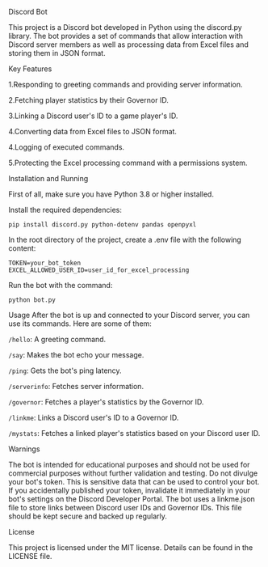 Discord Bot

This project is a Discord bot developed in Python using the discord.py library. The bot provides a set of commands that allow interaction with Discord server members as well as processing data from Excel files and storing them in JSON format.

Key Features

1.Responding to greeting commands and providing server information.

2.Fetching player statistics by their Governor ID.

3.Linking a Discord user's ID to a game player's ID.

4.Converting data from Excel files to JSON format.

4.Logging of executed commands.

5.Protecting the Excel processing command with a permissions system.



Installation and Running


First of all, make sure you have Python 3.8 or higher installed.

Install the required dependencies:

`pip install discord.py python-dotenv pandas openpyxl`

In the root directory of the project, create a .env file with the following content:

`TOKEN=your_bot_token`
`EXCEL_ALLOWED_USER_ID=user_id_for_excel_processing`

Run the bot with the command:

`python bot.py`

Usage
After the bot is up and connected to your Discord server, you can use its commands. Here are some of them:

`/hello`: A greeting command.

`/say`: Makes the bot echo your message.

`/ping`: Gets the bot's ping latency.

`/serverinfo`: Fetches server information.

`/governor`: Fetches a player's statistics by the Governor ID.

`/linkme`: Links a Discord user's ID to a Governor ID.

`/mystats`: Fetches a linked player's statistics based on your Discord user ID.


Warnings

The bot is intended for educational purposes and should not be used for commercial purposes without further validation and testing.
Do not divulge your bot's token. This is sensitive data that can be used to control your bot. If you accidentally published your token, invalidate it immediately in your bot's settings on the Discord Developer Portal.
The bot uses a linkme.json file to store links between Discord user IDs and Governor IDs. This file should be kept secure and backed up regularly.


License

This project is licensed under the MIT license. Details can be found in the LICENSE file.
